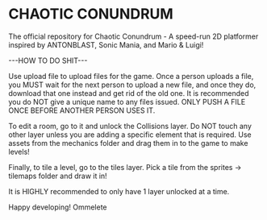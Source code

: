 # CHAOTIC CONUNDRUM
The official repository for Chaotic Conundrum - A speed-run 2D platformer inspired by ANTONBLAST, Sonic Mania, and Mario &amp; Luigi!


---HOW TO DO SHIT---

Use upload file to upload files for the game. Once a person uploads a file, you MUST wait for the next person to upload a new file, and once they do, download that one instead and get rid of the old one. It is recommended you do NOT give a unique name to any files issued. ONLY PUSH A FILE ONCE BEFORE ANOTHER PERSON USES IT.

To edit a room, go to it and unlock the Collisions layer. Do NOT touch any other layer unless you are adding a specific element that is required. Use assets from the mechanics folder and drag them in to the game to make levels!

Finally, to tile a level, go to the tiles layer. Pick a tile from the sprites -> tilemaps folder and draw it in!

It is HIGHLY recommended to only have 1 layer unlocked at a time.

Happy developing!
Ommelete
